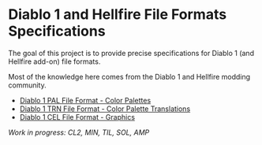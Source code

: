 # Diablo 1 and Hellfire File Formats Specifications

The goal of this project is to provide precise specifications for Diablo 1 (and Hellfire add-on) file formats.

Most of the knowledge here comes from the Diablo 1 and Hellfire modding community.

- [Diablo 1 PAL File Format - Color Palettes](PAL.md)
- [Diablo 1 TRN File Format - Color Palette Translations](TRN.md)
- [Diablo 1 CEL File Format - Graphics](CEL.md)

*Work in progress: CL2, MIN, TIL, SOL, AMP*
